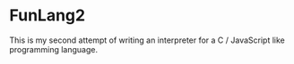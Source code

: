 # FunLang2
This is my second attempt of writing an interpreter for a C / JavaScript like programming language.
